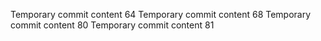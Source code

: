 Temporary commit content 64
Temporary commit content 68
Temporary commit content 80
Temporary commit content 81
